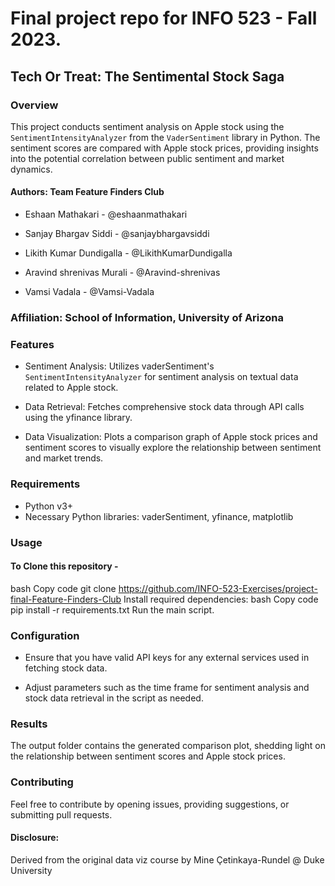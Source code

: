 # Final project repo for INFO 523 - Fall 2023.
## Tech Or Treat: The Sentimental Stock Saga

### Overview
This project conducts sentiment analysis on Apple stock using the `SentimentIntensityAnalyzer` from the `VaderSentiment` library in Python. The sentiment scores are compared with Apple stock prices, providing insights into the potential correlation between public sentiment and market dynamics.

#### Authors: Team Feature Finders Club 
- Eshaan Mathakari - @eshaanmathakari

- Sanjay Bhargav Siddi - @sanjaybhargavsiddi

- Likith Kumar Dundigalla - @LikithKumarDundigalla

- Aravind shrenivas Murali - @Aravind-shrenivas

- Vamsi Vadala - @Vamsi-Vadala

### Affiliation: School of Information, University of Arizona  

### Features
- Sentiment Analysis: Utilizes vaderSentiment's `SentimentIntensityAnalyzer` for sentiment analysis on textual data related to Apple stock.

- Data Retrieval: Fetches comprehensive stock data through API calls using the yfinance library.

- Data Visualization: Plots a comparison graph of Apple stock prices and sentiment scores to visually explore the relationship between sentiment and market trends.

### Requirements
- Python v3+
- Necessary Python libraries: vaderSentiment, yfinance, matplotlib

### Usage
#### To Clone this repository -
bash
Copy code
git clone https://github.com/INFO-523-Exercises/project-final-Feature-Finders-Club
Install required dependencies:
bash
Copy code
pip install -r requirements.txt
Run the main script.

### Configuration
- Ensure that you have valid API keys for any external services used in fetching stock data.

- Adjust parameters such as the time frame for sentiment analysis and stock data retrieval in the script as needed.

### Results
The output folder contains the generated comparison plot, shedding light on the relationship between sentiment scores and Apple stock prices.

### Contributing
Feel free to contribute by opening issues, providing suggestions, or submitting pull requests.

#### Disclosure:
Derived from the original data viz course by Mine Çetinkaya-Rundel @ Duke University
